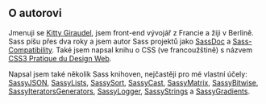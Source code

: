 
## O autorovi

Jmenuji se [Kitty Giraudel](https://kittygiraudel.com), jsem front-end vývojář z Francie a žiji v Berlíně. Sass píšu přes dva roky a jsem autor Sass projektů jako [SassDoc](http://sassdoc.com) a [Sass-Compatibility](https://kittygiraudel.github.io/sass-compatibility/). Také jsem napsal knihu o CSS (ve francoužštině) s názvem [CSS3 Pratique du Design Web](https://www.amazon.fr/dp/2212140231).

Napsal jsem také několik Sass knihoven, nejčastěji pro mé vlastní účely: [SassyJSON](https://github.com/KittyGiraudel/SassyJSON), [SassyLists](https://at-import.github.io/SassyLists/), [SassySort](https://github.com/KittyGiraudel/SassySort), [SassyCast](https://github.com/KittyGiraudel/SassyCast), [SassyMatrix](https://github.com/KittyGiraudel/SassyMatrix), [SassyBitwise](https://github.com/KittyGiraudel/SassyBitwise), [SassyIteratorsGenerators](https://github.com/KittyGiraudel/SassyIteratorsGenerators), [SassyLogger](https://github.com/KittyGiraudel/SassyLogger), [SassyStrings](https://github.com/KittyGiraudel/SassyStrings) a [SassyGradients](https://github.com/KittyGiraudel/SassyGradients).
